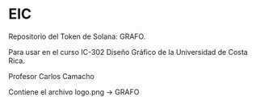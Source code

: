 # EIC

Repositorio del Token de Solana: GRAFO.

Para usar en el curso IC-302 Diseño Gráfico de la Universidad de Costa Rica.

Profesor Carlos Camacho

Contiene el archivo logo.png -> GRAFO
